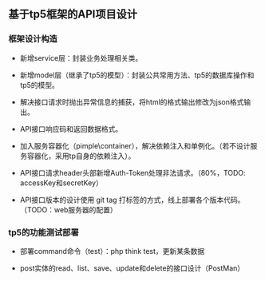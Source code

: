 ## 基于tp5框架的API项目设计

### 框架设计构造

* 新增service层：封装业务处理相关类。

* 新增model层（继承了tp5的模型）：封装公共常用方法、tp5的数据库操作和tp5的模型。

* 解决接口请求时抛出异常信息的捕获，将html的格式输出修改为json格式输出。

* API接口响应码和返回数据格式。

* 加入服务容器化（pimple\container），解决依赖注入和单例化。（若不设计服务容器化，采用tp自身的依赖注入）。

* API接口请求header头部新增Auth-Token处理非法请求。（80%，TODO: accessKey和secretKey）

* API接口版本的设计使用 git tag 打标签的方式，线上部署各个版本代码。（TODO：web服务器的配置） 

### tp5的功能测试部署 

* 部署command命令（test）：php think test，更新某条数据

* post实体的read、list、save、update和delete的接口设计（PostMan） 